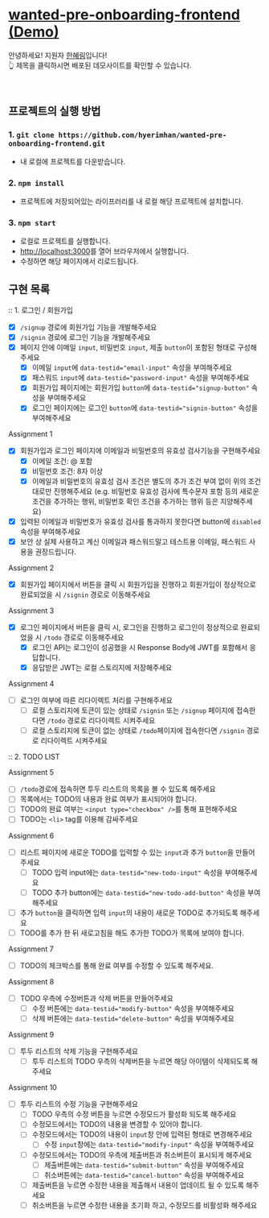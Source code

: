 # [wanted-pre-onboarding-frontend (Demo)]()

안녕하세요! 지원자 <a href="https://github.com/hyerimhan">한혜림</a>입니다!
<br/>
:point_up_2: 제목을 클릭하시면 배포된 데모사이트를 확인할 수 있습니다.

<br/>

## 프로젝트의 실행 방법

### 1. `git clone https://github.com/hyerimhan/wanted-pre-onboarding-frontend.git`

- 내 로컬에 프로젝트를 다운받습니다.

### 2. `npm install`

- 프로젝트에 저장되어있는 라이프러리를 내 로컬 해당 프로젝트에 설치합니다.

### 3. `npm start`

- 로컬로 프로젝트를 실행합니다.
- [http://localhost:3000](http://localhost:3000)를 열어 브라우저에서 실행합니다.
- 수정하면 해당 페이지에서 리로드됩니다.

## 구현 목록

:: 1. 로그인 / 회원가입

- [x] `/signup` 경로에 회원가입 기능을 개발해주세요
- [x] `/signin` 경로에 로그인 기능을 개발해주세요
- [x] 페이지 안에 이메일 `input`, 비밀번호 `input`, 제출 `button`이 포함된 형태로 구성해주세요
  - [x] 이메일 `input`에 `data-testid="email-input"` 속성을 부여해주세요
  - [x] 패스워드 `input`에 `data-testid="password-input"` 속성을 부여해주세요
  - [x] 회원가입 페이지에는 회원가입 `button`에 `data-testid="signup-button"` 속성을 부여해주세요
  - [x] 로그인 페이지에는 로그인 `button`에 `data-testid="signin-button"` 속성을 부여해주세요

Assignment 1

- [x] 회원가입과 로그인 페이지에 이메일과 비밀번호의 유효성 검사기능을 구현해주세요
  - [x] 이메일 조건: @ 포함
  - [x] 비밀번호 조건: 8자 이상
  - [x] 이메일과 비밀번호의 유효성 검사 조건은 별도의 추가 조건 부여 없이 위의 조건대로만 진행해주세요 (e.g. 비밀번호 유효성 검사에 특수문자 포함 등의 새로운 조건을 추가하는 행위, 비밀번호 확인 조건을 추가하는 행위 등은 지양해주세요)
- [x] 입력된 이메일과 비밀번호가 유효성 검사를 통과하지 못한다면 button에 `disabled` 속성을 부여해주세요
- [x] 보안 상 실제 사용하고 계신 이메일과 패스워드말고 테스트용 이메일, 패스워드 사용을 권장드립니다.

Assignment 2

- [x] 회원가입 페이지에서 버튼을 클릭 시 회원가입을 진행하고 회원가입이 정상적으로 완료되었을 시 `/signin` 경로로 이동해주세요

Assignment 3

- [x] 로그인 페이지에서 버튼을 클릭 시, 로그인을 진행하고 로그인이 정상적으로 완료되었을 시 `/todo` 경로로 이동해주세요
  - [x] 로그인 API는 로그인이 성공했을 시 Response Body에 JWT를 포함해서 응답합니다.
  - [x] 응답받은 JWT는 로컬 스토리지에 저장해주세요

Assignment 4

- [ ] 로그인 여부에 따른 리다이렉트 처리를 구현해주세요
  - [ ] 로컬 스토리지에 토큰이 있는 상태로 `/signin` 또는 `/signup` 페이지에 접속한다면 `/todo` 경로로 리다이렉트 시켜주세요
  - [ ] 로컬 스토리지에 토큰이 없는 상태로 `/todo`페이지에 접속한다면 `/signin` 경로로 리다이렉트 시켜주세요

:: 2. TODO LIST

Assignment 5

- [ ] `/todo`경로에 접속하면 투두 리스트의 목록을 볼 수 있도록 해주세요
- [ ] 목록에서는 TODO의 내용과 완료 여부가 표시되어야 합니다.
- [ ] TODO의 완료 여부는 `<input type="checkbox" />`를 통해 표현해주세요
- [ ] TODO는 `<li>` tag를 이용해 감싸주세요

Assignment 6

- [ ] 리스트 페이지에 새로운 TODO를 입력할 수 있는 `input`과 추가 `button`을 만들어주세요
  - [ ] TODO 입력 input에는 `data-testid="new-todo-input"` 속성을 부여해주세요
  - [ ] TODO 추가 button에는 `data-testid="new-todo-add-button"` 속성을 부여해주세요
- [ ] 추가 `button`을 클릭하면 입력 `input`의 내용이 새로운 TODO로 추가되도록 해주세요
- [ ] TODO를 추가 한 뒤 새로고침을 해도 추가한 TODO가 목록에 보여야 합니다.

Assignment 7

- [ ] TODO의 체크박스를 통해 완료 여부를 수정할 수 있도록 해주세요.

Assignment 8

- [ ] TODO 우측에 수정버튼과 삭제 버튼을 만들어주세요
  - [ ] 수정 버튼에는 `data-testid="modify-button"` 속성을 부여해주세요
  - [ ] 삭제 버튼에는 `data-testid="delete-button"` 속성을 부여해주세요

Assignment 9

- [ ] 투두 리스트의 삭제 기능을 구현해주세요
  - [ ] 투두 리스트의 TODO 우측의 삭제버튼을 누르면 해당 아이템이 삭제되도록 해주세요

Assignment 10

- [ ] 투두 리스트의 수정 기능을 구현해주세요
  - [ ] TODO 우측의 수정 버튼을 누르면 수정모드가 활성화 되도록 해주세요
  - [ ] 수정모드에서는 TODO의 내용을 변경할 수 있어야 합니다.
  - [ ] 수정모드에서는 TODO의 내용이 `input`창 안에 입력된 형태로 변경해주세요
    - [ ] 수정 `input`창에는 `data-testid="modify-input"` 속성을 부여해주세요
  - [ ] 수정모드에서는 TODO의 우측에 제출버튼과 취소버튼이 표시되게 해주세요
    - [ ] 제출버튼에는 `data-testid="submit-button"` 속성을 부여해주세요
    - [ ] 취소버튼에는 `data-testid="cancel-button"` 속성을 부여해주세요
  - [ ] 제출버튼을 누르면 수정한 내용을 제출해서 내용이 업데이트 될 수 있도록 해주세요
  - [ ] 취소버튼을 누르면 수정한 내용을 초기화 하고, 수정모드를 비활성화 해주세요
